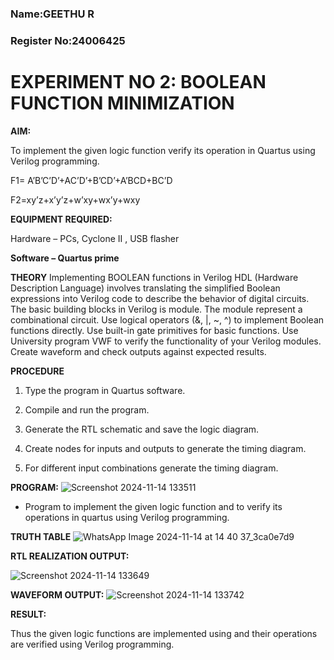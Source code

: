 ### Name:GEETHU R
### Register No:24006425
# EXPERIMENT NO 2: BOOLEAN FUNCTION MINIMIZATION

**AIM:**

To implement the given logic function verify its operation in Quartus using Verilog programming.

F1= A’B’C’D’+AC’D’+B’CD’+A’BCD+BC’D 

F2=xy’z+x’y’z+w’xy+wx’y+wxy

**EQUIPMENT REQUIRED:**

Hardware – PCs, Cyclone II , USB flasher

**Software – Quartus prime**

**THEORY**
Implementing BOOLEAN functions in Verilog HDL (Hardware Description Language) involves translating the simplified Boolean expressions into Verilog code to describe the behavior of digital circuits. The basic building blocks in Verilog is module. The module represent a combinational circuit. Use logical operators (&, |, ~, ^) to implement Boolean functions directly. Use built-in gate primitives for basic functions. Use University program VWF to verify the functionality of your Verilog modules. Create waveform and check outputs against expected results.


**PROCEDURE**

1.	Type the program in Quartus software.

2.	Compile and run the program.

3.	Generate the RTL schematic and save the logic diagram.

4.	Create nodes for inputs and outputs to generate the timing diagram.

5.	For different input combinations generate the timing diagram.


**PROGRAM:**
![Screenshot 2024-11-14 133511](https://github.com/user-attachments/assets/22abc19d-be4d-41bd-9671-e86ae31bbc5f)

* Program to implement the given logic function and to verify its operations in quartus using Verilog programming. 


**TRUTH TABLE**
![WhatsApp Image 2024-11-14 at 14 40 37_3ca0e7d9](https://github.com/user-attachments/assets/a597c0e9-7e6f-4a05-8090-268e5bb70409)


**RTL REALIZATION OUTPUT:**


![Screenshot 2024-11-14 133649](https://github.com/user-attachments/assets/204e3336-7678-4315-ae10-04300491e6d0)

**WAVEFORM OUTPUT:**
![Screenshot 2024-11-14 133742](https://github.com/user-attachments/assets/a497c929-41cb-4e2f-b3c3-f27ce26e07e6)


**RESULT:**

Thus the given logic functions are implemented using and their operations are verified using Verilog programming.

